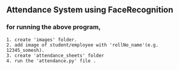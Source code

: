 ## Attendance System using FaceRecognition
### for running the above program,
    1. create 'images' folder.
    2. add image of student/employee with 'rollNo_name'(e.g. 12345_somesh).
    3. create 'attendance_sheets' folder 
    4. run the 'attendance.py' file .